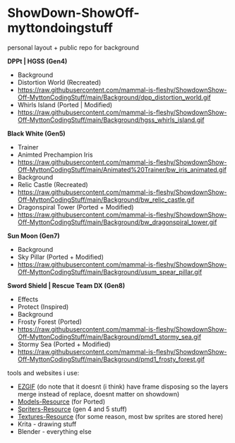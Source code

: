 # ShowDown-ShowOff-myttondoingstuff
personal layout + public repo for background

**DPPt | HGSS (Gen4)**
- Background
 - Distortion World (Recreated)
  - https://raw.githubusercontent.com/mammal-is-fleshy/ShowdownShow-Off-MyttonCodingStuff/main/Background/dpp_distortion_world.gif
 - Whirls Island (Ported | Modified)
  - https://raw.githubusercontent.com/mammal-is-fleshy/ShowdownShow-Off-MyttonCodingStuff/main/Background/hgss_whirls_island.gif


**Black White (Gen5)**
- Trainer
 - Animted Prechampion Iris
  - https://raw.githubusercontent.com/mammal-is-fleshy/ShowdownShow-Off-MyttonCodingStuff/main/Animated%20Trainer/bw_iris_animated.gif
- Background
 - Relic Castle (Recreated)
  - https://raw.githubusercontent.com/mammal-is-fleshy/ShowdownShow-Off-MyttonCodingStuff/main/Background/bw_relic_castle.gif
 - Dragonspiral Tower (Ported + Modified)
  - https://raw.githubusercontent.com/mammal-is-fleshy/ShowdownShow-Off-MyttonCodingStuff/main/Background/bw_dragonspiral_tower.gif

**Sun Moon (Gen7)**

- Background
 - Sky Pillar (Ported + Modified)
  - https://raw.githubusercontent.com/mammal-is-fleshy/ShowdownShow-Off-MyttonCodingStuff/main/Background/usum_spear_pillar.gif

**Sword Shield | Rescue Team DX (Gen8)**
- Effects
 - Protect (Inspired)
- Background
 - Frosty Forest (Ported)
  - https://raw.githubusercontent.com/mammal-is-fleshy/ShowdownShow-Off-MyttonCodingStuff/main/Background/pmd1_stormy_sea.gif
 - Stormy Sea (Ported + Modified)
  - https://raw.githubusercontent.com/mammal-is-fleshy/ShowdownShow-Off-MyttonCodingStuff/main/Background/pmd1_frosty_forest.gif

tools and websites i use:
- [EZGIF](https://ezgif.com) (do note that it doesnt (i think) have frame disposing so the layers merge instead of replace, doesnt matter on showdown)
- [Models-Resource](https://www.models-resource.com) (for Ported)
- [Spriters-Resource](https://www.spriters-resource.com) (gen 4 and 5 stuff)
- [Textures-Resource](https://www.textures-resource.com) (for some reason, most bw sprites are stored here)
- Krita - drawing stuff
- Blender - everything else